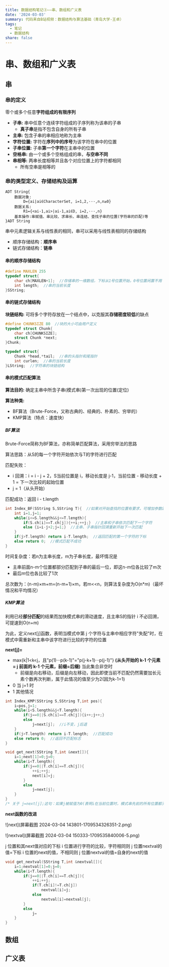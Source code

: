 ```yaml
---
title: 数据结构笔记③——串、数组和广义表
date: '2024-03-03'
summary: 代码来自B站视频：数据结构与算法基础（青岛大学-王卓）
tags:
  - 笔记
  - 数据结构
share: false
---
```


# 串、数组和广义表

## **串**

### 串的定义

零个或多个任意**字符组成的有限序列**

- **子串:** 串中任意个连续字符组成的子序列称为该串的子串
  - **真子串**是指不包含自身的所有子串
- **主串:** 包含子串的串相应地称为主串
- **字符位置:** 字符在**序列中的序号**为该字符在串中的位置
- **子串位置:** 子串**第一个字符**在主串中的位置
- **空格串:** 由一个或多个空格组成的串，**与空串不同**
- **串相等:** 两串长度相等并且各个对应位置上的字符都相同
  - 所有空串是相等的

### 串的类型定义、存储结构及运算

```
ADT String{
	数据对象:
    	D={ai|ai∈CharacterSet, i=1,2,···,n,n≥0}
    数据关系:
        R1={<ai-1,ai>|ai-1,ai∈D, i=2,···,n}
    基本操作:串赋值、串比较、求串长、串连结、查找子串的位置(字符串的匹配)等
}ADT String
```

串中元素逻辑关系与线性表的相同，串可以采用与线性表相同的存储结构

- 顺序存储结构：**顺序串**
- 链式存储结构：**链串**

#### 串的顺序存储结构

```c++
#define MAXLEN 255
typedef struct{
    char ch[MAXLEN+1];  //存储串的一维数组，下标从1号位置开始，0号位置闲置不用
    int length;  //串的当前长度
}SString;
```

#### 串的链式存储结构

**块链结构:** 可将多个字符存放在一个结点中，以克服其**存储密度较低**的缺点

```c++
#define CHUNKSIZE 80  //块的大小可由用户定义
typedef struct Chunk{
    char ch[CHUNKSIZE];
    struct Chunk *next;
}Chunk;

typedef struct{
    Chunk *head,*tail;  //串的头指针和尾指针
    int curlen;  //串的当前长度
}LString;  //字符串的块链结构
```

#### 串的模式匹配算法

**算法目的:** 确定主串中所含子串(模式串)第一次出现的位置(定位)

**算法种类:**

- BF算法（Brute-Force，又称古典的、经典的、朴素的、穷举的）
- KMP算法（特点：速度快）

##### BF算法

Brute-Force简称为BF算法，亦称简单匹配算法，采用穷举法的思路

算法思路：从S的每一个字符开始依次与T的字符进行匹配

匹配失败：

- i 回溯：i = i - j + 2，S当前位置是 i，移动长度是 j-1，当前位置 - 移动长度 + 1 = 下一次比较的起始位置
- j = 1（从头开始）

匹配成功：返回 i - t.length

```c++
int Index_BF(SString S,SString T){  //如果对开始查找的位置有要求，可增加参数int pos，将i初始化时赋值pos
    int i=1,j=1;
    while(i<=S.length&&j<=T.length){
        if(S.ch[i]==T.ch[j]){++i;++j;}  //主串和子串依次匹配下一个字符
        else {i=i-j+2;j=1;}  //主串、子串指针回溯重新开始下一次匹配
    }
    if(j>T.length) return i-T.length;  //返回匹配的第一个字符的下标
    else return 0;  //模式匹配不成功
}
```

时间复杂度：若n为主串长度，m为子串长度，最坏情况是

- 主串前面n-m个位置都部分匹配到子串的最后一位，即这n-m位各比较了m次
- 最后m位也各比较了1次

总次数为：(n-m)×m+m=(n-m+1)×m，若m<<n，则算法复杂度为O(n*m)（最坏情况和平均情况）

##### KMP算法

利用已经**部分匹配**的结果而加快模式串的滑动速度，且主串S的指针 i 不必回溯，可提速到O(n+m)

为此，定义next[j]函数，表明当模式中第 j 个字符与主串中相应字符"失配"时，在模式中需重新和主串中该字符进行比较的字符的位置

**next[j]=**

- max{k|1<k<j，且"p(1)···p(k-1)"="p(j-k+1)···p(j-1)"} **(从头开始的 k-1 个元素 = j 前面的 k-1 个元素，前缀=后缀)** 当此集合非空时
  - 前缀是向右移动，后缀是向左移动，因此即使当前不匹配仍然需要加长元素个数再次判断，属于此情况的值至少为2(因为k-1=1)
- 0    当 j=1 时
- 1    其他情况

```c++
int Index_KMP(SString S,SString T,int pos){
    i=pos,j=1;
    while(i<S.length&&j<T.length){
        if(j==0||S.ch[i]==T.ch[j]){i++;j++;}
        else
            j=next[j];  //i不变，j后退
    }
    if(j>T.length) return i-T.length;  //匹配成功
    else return 0;  //返回不匹配标志
}

void get_next(SString T,int &next[]){
    i=1;next[1]=0;j=0;
    while(i<T.length){
        if(j==0||T.ch[i]==T.ch[j]){
            ++i;++j;
            next[i]=j;
        }
        else
            j=next[j];
    }
}
/* 关于 j=next[j];这句：如果j被赋值为0(表明i在当前位置时，模式串先前的所有位置都无法与之匹配(即使从头开始也不匹配)，需要从下一个位置开始)，则会进入第15行的if语句内，让i++、j++，即j保持1不动，i向后移位一个元素，接下来模式串从头开始、主串从下一位置开始，再进行比较 */
```

**next函数的改进**

![next](屏幕截图 2024-03-04 143801-1709534326351-2.png)

![nextval](屏幕截图 2024-03-04 150333-1709535840006-5.png)

j 位置和其next值对应的下标 i 位置进行字符的比较，字符相同则 j 位置nextval的值=下标 i 位置的next的值，不相同则 j 位置nextval的值=自身的next的值

```c++
void get_nextval(SString T,int &nextval[]){
    i=1;nextval[1]=0;j=0;
    while(i<T.length){
        if(j==0||T.ch[i]==T.ch[j]){
            ++i;++j;
            if(T.ch[i]!=T.ch[j])
                nextval[i]=j;
            else
                nextval[i]=nextval[j];
        }
        else
            j=
    }
}
```



## **数组**

## **广义表**




